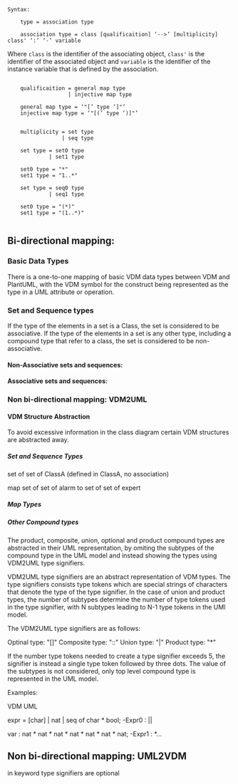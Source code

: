 


```
Syntax:    
     
    type = association type

    association type = class [qualificaition] ‘-->’ [multiplicity] class' ‘:’ ‘-’ variable    
``` 

Where `class` is the identifier of the associating object, `class'` is the identifier of the associated object and `variable` is the identifier of the instance variable that is defined by the association.


``` 

    qualificaition = general map type
                   | injective map type
    
    general map type = ‘"[’ type ‘]"’ 
    injective map type = ‘"[(’ type ‘)]"’ 
    
    
    multiplicity = set type
                 | seq type
    
    set type = set0 type
             | set1 type
             
    set0 type = "*"
    set1 type = "1..*"
    
    set type = seq0 type
             | seq1 type
    
    set0 type = "(*)"
    set1 type = "(1..*)"
    
``` 

## Bi-directional mapping:


### Basic Data Types

There is a one-to-one mapping of basic VDM data types between VDM and PlantUML, 
with the VDM symbol for the construct being represented as the type in a UML attribute or operation.


### Set and Sequence types

If the type of the elements in a set is a Class, the set is considered to be associative. 
If the type of the elements in a set is any other type, including a compound type that refer to a class, the set is considered to be non-associative.



#### Non-Associative sets and sequences:




#### Associative sets and sequences:
	
	



### Non bi-directional mapping: VDM2UML

#### VDM Structure Abstraction

To avoid excessive information in the class diagram certain VDM structures are abstracted away.

##### Set and Sequence Types

set of set of ClassA (defined in ClassA, no association)

map set of set of alarm to set of set of expert

##### Map Types


##### Other Compound types
The product, composite, union, optional and product compound types are abstracted in their UML representation, 
by omiting the subtypes of the compound type in the UML model and instead showing the types using VDM2UML type signifiers.


VDM2UML type signifiers are an abstract representation of VDM types. 
The type signifiers consists type tokens which are special strings of characters 
that denote the type of the type signifier. In the case of union and product types, 
the number of subtypes determine the number of type tokens used in the type signifier,
with N subtypes leading to N-1 type tokens in the UMl model.


The VDM2UML type signifiers are as follows: 

Optinal type: "[]"
Composite type: "::"
Union type: "|"
Product type: "*"

If the number type tokens needed to create a type signifier exceeds 5, 
the signifier is instead a single type token followed by three dots.
The value of the subtypes is not considered, only top level compound type is represented in the UML model.


Examples: 

VDM							UML

expr = [char] | nat | seq of char * bool;		-Expr0 : ||

var : nat * nat * nat * nat * nat * nat * nat;		-Expr1 : *...




## Non bi-directional mapping: UML2VDM


in keyword
type signifiers are optional

